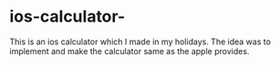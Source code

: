 # ios-calculator-
This is an ios calculator which I made in my holidays. The idea was to implement and make the calculator same as the apple provides. 
